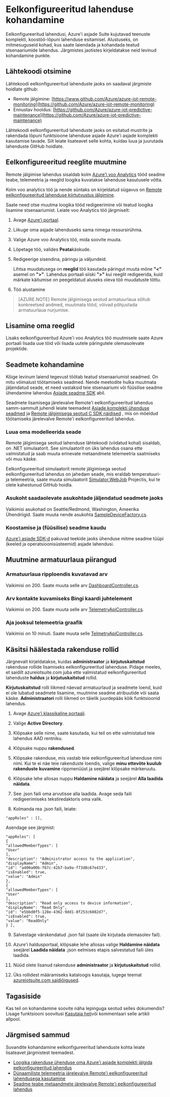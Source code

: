 <properties
    pageTitle="Kohandamise eelkonfigureeritud lahendused | Microsoft Azure'i"
    description="Kuidas kohandada Azure'i asjade komplekti eelkonfigureeritud lahenduste annab juhiseid."
    services=""
    suite="iot-suite"
    documentationCenter=".net"
    authors="aguilaaj"
    manager="timlt"
    editor=""/>

<tags
     ms.service="iot-suite"
     ms.devlang="dotnet"
     ms.topic="article"
     ms.tgt_pltfrm="na"
     ms.workload="na"
     ms.date="10/11/2016"
     ms.author="aguilaaj"/>

# <a name="customize-a-preconfigured-solution"></a>Eelkonfigureeritud lahenduse kohandamine

Eelkonfigureeritud lahendusi, Azure'i asjade Suite kujutavad teenuste komplekti, koostöö-lõpuni lahenduse esitamisel. Alustuseks, on mitmesuguseid kohad, kus saate laiendada ja kohandada teatud stsenaariumide lahendus. Järgmistes jaotistes kirjeldatakse neid levinud kohandamine punkte.

## <a name="finding-the-source-code"></a>Lähtekoodi otsimine

Lähtekoodi eelkonfigureeritud lahenduste jaoks on saadaval järgmiste hoidlate github:

- Remote jälgimine: [https://www.github.com/Azure/azure-iot-remote-monitoring](https://github.com/Azure/azure-iot-remote-monitoring)
- Ennustav hooldus: [https://github.com/Azure/azure-iot-predictive-maintenance](https://github.com/Azure/azure-iot-predictive-maintenance)

Lähtekoodi eelkonfigureeritud lahenduste jaoks on esitatud mustrite ja rakendada lõpuni funktsioone lahenduse asjade Azure'i asjade komplekti kasutamise tavade. Siit leiate lisateavet selle kohta, kuidas luua ja juurutada lahenduste GitHub hoidlate.

## <a name="changing-the-preconfigured-rules"></a>Eelkonfigureeritud reeglite muutmine

Remote jälgimise lahendus sisaldab kolm [Azure'i voo Analytics](https://azure.microsoft.com/services/stream-analytics/) tööd seadme teabe, telemeetria ja reeglid loogika kuvatakse lahenduse kasutusele võtta.

Kolm voo analytics töö ja nende süntaks on kirjeldatud sügavus on [Remote eelkonfigureeritud lahenduse kiirtutvustus jälgimine](iot-suite-remote-monitoring-sample-walkthrough.md). 

Saate need otse muutma loogika tööd redigeerimine või teatud loogika lisamine stsenaariumist. Leiate voo Analytics töö järgmiselt:
 
1. Avage [Azure'i portaal](https://portal.azure.com).
2. Liikuge oma asjade lahenduseks sama nimega ressursirühma. 
3. Valige Azure voo Analytics töö, mida soovite muuta. 
4. Lõpetage töö, valides **Peata**käskude. 
5. Redigeerige sisendina, päringu ja väljundeid.

    Lihtsa muudatusega on **reeglid** töö kasutada päringut muuta mõne **"<"** asemel on **">"**. Lahendus portaali siiski **">"** kui reeglit redigeerida, kuid märkate käitumise on peegeldatud aluseks oleva töö muudatuste tõttu.

6. Töö alustamine

> [AZURE.NOTE] Remote jälgimisega seotud armatuurlaua sõltub konkreetsed andmed, muutmata tööd, võivad põhjustada armatuurlaua nurjumise.

## <a name="adding-your-own-rules"></a>Lisamine oma reeglid

Lisaks eelkonfigureeritud Azure'i voo Analytics töö muutmisele saate Azure portaali lisada uue töid või lisada uutele päringutele olemasolevate projektide.

## <a name="customizing-devices"></a>Seadmete kohandamine

Kõige levinum laiend tegevust töötab teatud stsenaariumist seadmed. On mitu võimalust töötamiseks seadmed. Nende meetodite hulka muutmata jäljendatud seade, et need vastaksid teie stsenaariumi või füüsilise seadme ühendamine lahendus [Asjade seadme SDK][] abil.

Seadmete lisamisega järelevalve Remote'i eelkonfigureeritud lahendus samm-sammult juhendi leiate teemadest [Asjade komplekti ühenduse seadmed](iot-suite-connecting-devices.md) ja [Remote jälgimisega seotud C SDK näidised](https://github.com/Azure/azure-iot-sdks/tree/master/c/serializer/samples/remote_monitoring) , mis on mõeldud töötamiseks järelevalve Remote'i eelkonfigureeritud lahendus.

### <a name="creating-your-own-simulated-device"></a>Luua oma modelleerida seade

Remote jälgimisega seotud lahenduse lähtekoodi (viidatud kohal) sisaldab, on .NET simulaatorit. See simulaatorit on üks lahendus osana ette valmistatud ja saab muuta erinevate metaandmete telemeetria saatmiseks või muu käske.

Eelkonfigureeritud simulaatorit remote jälgimisega seotud eelkonfigureeritud lahendus on jahedam seade, mis eraldab temperatuuri- ja telemeetria, saate muuta simulaatorit [Simulator.WebJob](https://github.com/Azure/azure-iot-remote-monitoring/tree/master/Simulator/Simulator.WebJob) Projectis, kui te olete kahestunud GitHub hoidla.

### <a name="available-locations-for-simulated-devices"></a>Asukoht saadaolevate asukohtade jäljendatud seadmete jaoks

Vaikimisi asukohad on Seattle/Redmond, Washington, Ameerika Ühendriigid. Saate muuta nende asukohta [SampleDeviceFactory.cs][lnk-sample-device-factory].


### <a name="building-and-using-your-own-physical-device"></a>Koostamise ja (füüsilise) seadme kaudu

[Azure'i asjade SDK-d](https://github.com/Azure/azure-iot-sdks) pakuvad teekide jaoks ühenduse mitme seadme tüüpi (keeled ja operatsioonisüsteemid) asjade lahendusi.

## <a name="modifying-dashboard-limits"></a>Muutmine armatuurlaua piirangud

### <a name="number-of-devices-displayed-in-dashboard-dropdown"></a>Armatuurlaua ripploendis kuvatavad arv

Vaikimisi on 200. Saate muuta selle arv [DashboardController.cs][lnk-dashboard-controller].

### <a name="number-of-pins-to-display-in-bing-map-control"></a>Arv kontakte kuvamiseks Bingi kaardi juhtelement

Vaikimisi on 200. Saate muuta selle arv [TelemetryApiController.cs][lnk-telemetry-api-controller-01].

### <a name="time-period-of-telemetry-graph"></a>Aja jooksul telemeetria graafik

Vaikimisi on 10 minuti. Saate muuta selle [TelmetryApiController.cs][lnk-telemetry-api-controller-02].

## <a name="manually-setting-up-application-roles"></a>Käsitsi häälestada rakenduse rollid

Järgnevalt kirjeldatakse, kuidas **administraator** ja **kirjutuskaitstud** rakenduse rollide lisamiseks eelkonfigureeritud lahenduse. Pidage meeles, et saidilt azureiotsuite.com juba ette valmistatud eelkonfigureeritud lahenduste **haldus** ja **kirjutuskaitstud** rollid.

**Kirjutuskaitstud** rolli liikmed näevad armatuurlaud ja seadmete loend, kuid ei ole lubatud seadmete lisamine, muutmine seadme atribuutide või saata käske.  **Administraatori** rolli liikmed on täielik juurdepääs kõik funktsioonid lahendus.

1. Avage [Azure'i klassikaline portaali][lnk-classic-portal].

2. Valige **Active Directory**.

3. Klõpsake selle nime, saate kasutada, kui teil on ette valmistatud teie lahendus AAD rentniku.

4. Klõpsake nuppu **rakendused**.

5. Klõpsake rakenduse, mis vastab teie eelkonfigureeritud lahenduse nimi nimi. Kui te ei näe teie rakenduste loendis, valige **minu ettevõte kuulub rakenduste** **kuvamine** rippmenüüst ja seejärel klõpsake märkeruutu.

6.  Klõpsake lehe allosas nuppu **Haldamine näidata** ja seejärel **Alla laadida näidata**.

7. See .json faili oma arvutisse alla laadida.  Avage seda faili redigeerimiseks tekstiredaktoris oma valik.

8. Kolmanda rea .json faili, leiate:

  ```
  "appRoles" : [],
  ```
  Asendage see järgmist:

  ```
  "appRoles": [
  {
  "allowedMemberTypes": [
  "User"
  ],
  "description": "Administrator access to the application",
  "displayName": "Admin",
  "id": "a400a00b-f67c-42b7-ba9a-f73d8c67e433",
  "isEnabled": true,
  "value": "Admin"
  },
  {
  "allowedMemberTypes": [
  "User"
  ],
  "description": "Read only access to device information",
  "displayName": "Read Only",
  "id": "e5bbd0f5-128e-4362-9dd1-8f253c6082d7",
  "isEnabled": true,
  "value": "ReadOnly"
  } ],
  ```

9. Salvestage värskendatud .json fail (saate üle kirjutada olemasolev fail).

10.  Azure'i haldusportaal, klõpsake lehe allosas valige **Haldamine näidata** seejärel **Laadida näidata** .json eelmises etapis salvestatud faili üles laadida.

11. Nüüd olete lisanud rakenduse **administraator** ja **kirjutuskaitstud** rollid.

12. Üks rollidest määramiseks kataloogis kasutaja, lugege teemat [azureiotsuite.com saidiõigused][lnk-permissions].

## <a name="feedback"></a>Tagasiside

Kas teil on kohandamine soovite näha lepinguga seotud selles dokumendis? Lisage funktsiooni soovitusi [Kasutaja heli](https://feedback.azure.com/forums/321918-azure-iot)või kommentaari selle artikli allpool. 

## <a name="next-steps"></a>Järgmised sammud

Suvandite kohandamine eelkonfigureeritud lahenduste kohta leiate lisateavet järgmistest teemadest.

- [Loogika rakenduse ühenduse oma Azure'i asjade komplekti jälgida eelkonfigureeritud lahendus][lnk-logicapp]
- [Dünaamiliste telemeetria järelevalve Remote'i eelkonfigureeritud lahendusega kasutamine][lnk-dynamic]
- [Seadme teabe metaandmete järelevalve Remote'i eelkonfigureeritud lahendus][lnk-devinfo]

[lnk-logicapp]: iot-suite-logic-apps-tutorial.md
[lnk-dynamic]: iot-suite-dynamic-telemetry.md
[lnk-devinfo]: iot-suite-remote-monitoring-device-info.md

[Asjade seadme SDK]: https://azure.microsoft.com/documentation/articles/iot-hub-sdks-summary/
[lnk-permissions]: iot-suite-permissions.md
[lnk-dashboard-controller]: https://github.com/Azure/azure-iot-remote-monitoring/blob/3fd43b8a9f7e0f2774d73f3569439063705cebe4/DeviceAdministration/Web/Controllers/DashboardController.cs#L27
[lnk-telemetry-api-controller-01]: https://github.com/Azure/azure-iot-remote-monitoring/blob/3fd43b8a9f7e0f2774d73f3569439063705cebe4/DeviceAdministration/Web/WebApiControllers/TelemetryApiController.cs#L27
[lnk-telemetry-api-controller-02]: https://github.com/Azure/azure-iot-remote-monitoring/blob/e7003339f73e21d3930f71ceba1e74fb5c0d9ea0/DeviceAdministration/Web/WebApiControllers/TelemetryApiController.cs#L25 
[lnk-sample-device-factory]: https://github.com/Azure/azure-iot-remote-monitoring/blob/master/Common/Factory/SampleDeviceFactory.cs#L40
[lnk-classic-portal]: https://manage.windowsazure.com
